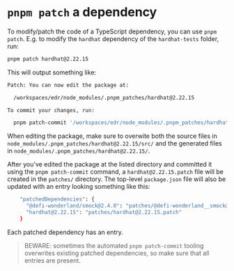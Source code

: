 # `pnpm patch` a dependency

To modify/patch the code of a TypeScript dependency, you can use `pnpm patch`. E.g. to modify the `hardhat` dependency of the `hardhat-tests` folder, run:

```bash
pnpm patch hardhat@2.22.15
```

This will output something like:

```bash
Patch: You can now edit the package at:

  /workspaces/edr/node_modules/.pnpm_patches/hardhat@2.22.15

To commit your changes, run:

  pnpm patch-commit '/workspaces/edr/node_modules/.pnpm_patches/hardhat@2.22.15'
```

When editing the package, make sure to overwite both the source files in `node_modules/.pnpm_patches/hardhat@2.22.15/src/` and the generated files in `node_modules/.pnpm_patches/hardhat@2.22.15/`.

After you've edited the package at the listed directory and committed it using the `pnpm patch-commit` command, a `hardhat@2.22.15.patch` file will be created in the `patches/` directory. The top-level `package.json` file will also be updated with an entry looking something like this:

```bash
    "patchedDependencies": {
      "@defi-wonderland/smock@2.4.0": "patches/@defi-wonderland__smock@2.4.0.patch",
      "hardhat@2.22.15": "patches/hardhat@2.22.15.patch"
    }
```

Each patched dependency has an entry.

> BEWARE: sometimes the automated `pnpm patch-commit` tooling overwrites existing patched dependencies, so make sure that all entries are present.
